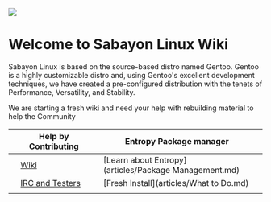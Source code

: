 
![](http://photosbykjs.us/sabayon/sabayon_wiki.png)

# Welcome to Sabayon Linux Wiki

Sabayon Linux is based on the source-based distro named Gentoo. Gentoo is a highly customizable distro and, using Gentoo's excellent development techniques, we have created a pre-configured distribution with the tenets of Performance, Versatility, and Stability.

We are starting a fresh wiki and need your help with rebuilding material to help the Community


|   |   Help by Contributing |   |   Entropy Package manager   |   |
|---|---|---|---|---|
|   |  [Wiki](articles/documentation.md) |   |  [Learn about Entropy](articles/Package Management.md) |   |
|   | [IRC and Testers](articles/irc.md)   |   | [Fresh Install](articles/What to Do.md)  |   |
|   |   |   |   |   |
